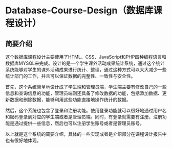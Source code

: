 # Database-Course-Design（数据库课程设计）

## 简要介绍

这个数据库课程设计主要使用了HTML、CSS、JavaScript和PHP四种编程语言和数据库MYSQL来完成。设计的是一个学生课外活动成果统计系统，通过这个统计系统能够对学生的课外活动成果进行统计、整理，通过这种方式可以大大减少一些统计部门的工作，并且可以保证数据的完整性、一致性与安全性。  

首先，这个系统简单地设计成了学生端和管理员端，学生端主要有修改自己的一些信息和查询信息的功能，管理员端则还具备了修改数据的功能，包括添加数据、更新数据和删除数据，能够利用这些功能直接地操作统计的数据。  

然后，这个系统也包含了登录和注册功能。使用登录功能就可以很好地通过用户名和密码登录到对应的学生端或者是管理员端。同时，有登录就需要有注册，注册功能是通过提供一些信息，然后也可以注册学生账号或者是管理员账号。  

以上就是这个系统的简要介绍，具体的一些实现或者是介绍部分在课程设计报告中也有很好地体现。  